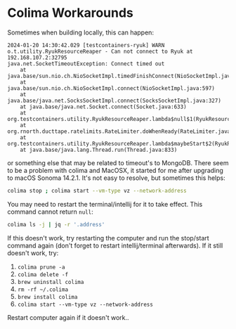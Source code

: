 # Colima Workarounds

Sometimes when building locally, this can happen:

```
2024-01-20 14:30:42.029 [testcontainers-ryuk] WARN  o.t.utility.RyukResourceReaper - Can not connect to Ryuk at 192.168.107.2:32795
java.net.SocketTimeoutException: Connect timed out
	at java.base/sun.nio.ch.NioSocketImpl.timedFinishConnect(NioSocketImpl.java:546)
	at java.base/sun.nio.ch.NioSocketImpl.connect(NioSocketImpl.java:597)
	at java.base/java.net.SocksSocketImpl.connect(SocksSocketImpl.java:327)
	at java.base/java.net.Socket.connect(Socket.java:633)
	at org.testcontainers.utility.RyukResourceReaper.lambda$null$1(RyukResourceReaper.java:105)
	at org.rnorth.ducttape.ratelimits.RateLimiter.doWhenReady(RateLimiter.java:27)
	at org.testcontainers.utility.RyukResourceReaper.lambda$maybeStart$2(RyukResourceReaper.java:101)
	at java.base/java.lang.Thread.run(Thread.java:833)
```

or something else that may be related to timeout's to MongoDB. There seem to be a problem with colima and MacOSX, it started
for me after upgrading to macOS Sonoma 14.2.1. It's not easy to resolve, but sometimes this helps:

```bash
colima stop ; colima start --vm-type vz --network-address
```

You may need to restart the terminal/intellij for it to take effect. This command cannot return `null`:

```bash
colima ls -j | jq -r '.address'
```

If this doesn't work, try restarting the computer and run the stop/start command again (don't forget to restart intellij/terminal afterwards).
If it still doesn't work, try:

1. `colima prune -a`
2. `colima delete -f`
3. `brew uninstall colima`
4. `rm -rf ~/.colima`
5. `brew install colima`
6. `colima start --vm-type vz --network-address`

Restart computer again if it doesn't work..
